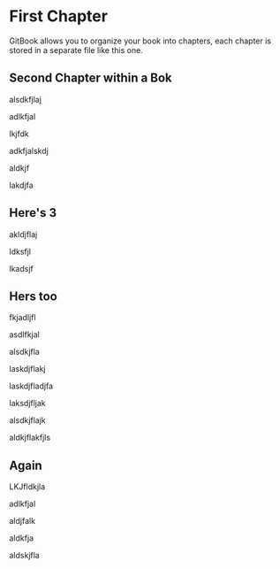 # First Chapter

GitBook allows you to organize your book into chapters, each chapter is stored in a separate file like this one.

## Second Chapter within a Bok

alsdkfjlaj

adlkfjal

lkjfdk

adkfjalskdj

aldkjf

lakdjfa

## Here's 3

akldjflaj

ldksfjl

lkadsjf

## Hers too

fkjadljfl

asdlfkjal

alsdkjfla

laskdjflakj

laskdjfladjfa

laksdjfljak

alsdkjflajk

aldkjflakfjls

## Again

LKJfldkjla

adlkfjal

aldjfalk

aldkfja

aldskjfla


